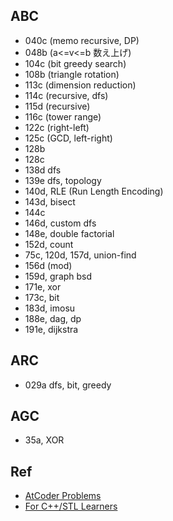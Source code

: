 ## ABC
- 040c (memo recursive, DP)
- 048b (a<=v<=b 数え上げ)
- 104c (bit greedy search)
- 108b (triangle rotation)
- 113c (dimension reduction)
- 114c (recursive, dfs)
- 115d (recursive)
- 116c (tower range)
- 122c (right-left)
- 125c (GCD, left-right)
- 128b
- 128c
- 138d dfs
- 139e dfs, topology
- 140d, RLE (Run Length Encoding)
- 143d, bisect
- 144c
- 146d, custom dfs
- 148e, double factorial
- 152d, count
- 75c, 120d, 157d, union-find
- 156d (mod)
- 159d, graph bsd
- 171e, xor
- 173c, bit
- 183d, imosu
- 188e, dag, dp
- 191e, dijkstra

## ARC
- 029a dfs, bit, greedy

## AGC
- 35a, XOR

## Ref
- [AtCoder Problems](https://img.atcoder.jp/arc086/editorial.pdf)
- [For C++/STL Learners](http://vivi.dyndns.org/tech/cpp/cpp.html)
